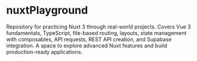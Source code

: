 # nuxtPlayground
Repository for practicing Nuxt 3 through real-world projects. Covers Vue 3 fundamentals, TypeScript, file-based routing, layouts, state management with composables, API requests, REST API creation, and Supabase integration. A space to explore advanced Nuxt features and build production-ready applications.
